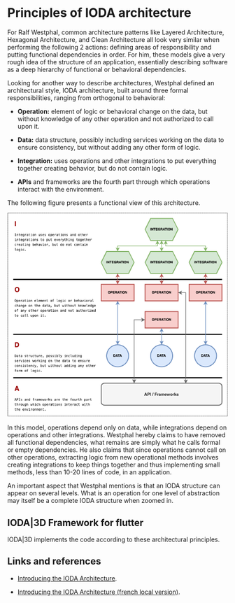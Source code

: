 # Principles of IODA architecture

For Ralf Westphal, common architecture patterns like Layered Architecture, Hexagonal Architecture, and Clean Architecture all look very similar when performing the following 2 actions: defining areas of responsibility and putting functional dependencies in order. For him, these models give a very rough idea of ​​the structure of an application, essentially describing software as a deep hierarchy of functional or behavioral dependencies.

Looking for another way to describe architectures, Westphal defined an architectural style, IODA architecture, built around three formal responsibilities, ranging from orthogonal to behavioral:

* **Operation:** element of logic or behavioral change on the data, but without knowledge of any other operation and not authorized to call upon it.

* **Data:** data structure, possibly including services working on the data to ensure consistency, but without adding any other form of logic.

* **Integration:** uses operations and other integrations to put everything together creating behavior, but do not contain logic.

* **APIs** and frameworks are the fourth part through which operations interact with the environment.

The following figure presents a functional view of this architecture.

![alt text](./asserts/IODA.png "IODA Architecture")

In this model, operations depend only on data, while integrations depend on operations and other integrations. Westphal hereby claims to have removed all functional dependencies, what remains are simply what he calls formal or empty dependencies. He also claims that since operations cannot call on other operations, extracting logic from new operational methods involves creating integrations to keep things together and thus implementing small methods, less than 10-20 lines of code, in an application.

An important aspect that Westphal mentions is that an IODA structure can appear on several levels. What is an operation for one level of abstraction may itself be a complete IODA structure when zoomed in.

## IODA|3D Framework for flutter

IODA|3D implements the code according to these architectural principles.

## Links and references

* [Introducing the IODA Architecture](https://www.infoq.com/fr/news/2015/06/ioda-architecture/).

* [Introducing the IODA Architecture (french local version)](./french/Présentation%20de%20l’Architecture%20IODA.html).
